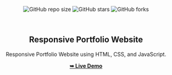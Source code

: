 <div align="center">
  
  ![GitHub repo size](https://img.shields.io/github/repo-size/pawantech12/portfolio-website)
  ![GitHub stars](https://img.shields.io/github/stars/pawantech12/portfolio-website?style=social)
  ![GitHub forks](https://img.shields.io/github/forks/pawantech12/portfolio-website?style=social)

  <br />

  <h2 align="center">Responsive Portfolio Website</h2>

  Responsive Portfolio Website using HTML, CSS, and JavaScript.

  <a href="https://lekhapantha.com.np/portfolio-website/"><strong>➥ Live Demo</strong></a>

</div>

<br />

